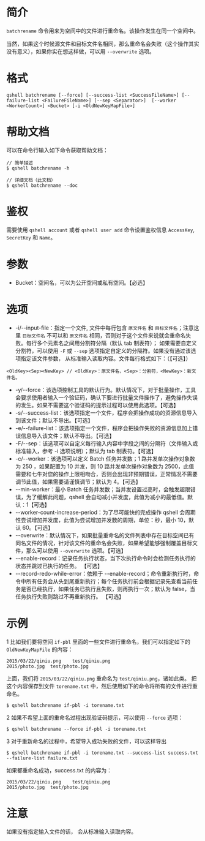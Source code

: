 # 简介
`batchrename` 命令用来为空间中的文件进行重命名。该操作发生在同一个空间中。

当然，如果这个时候源文件和目标文件名相同，那么重命名会失败（这个操作其实没有意义），如果你实在想这样做，可以用 `--overwrite` 选项。

# 格式
```
qshell batchrename [--force] [--success-list <SuccessFileName>] [--failure-list <FailureFileName>] [--sep <Separator>]  [--worker <WorkerCount>] <Bucket> [-i <OldNewKeyMapFile>]
```

# 帮助文档
可以在命令行输入如下命令获取帮助文档：
```
// 简单描述
$ qshell batchrename -h 

// 详细文档（此文档）
$ qshell batchrename --doc
```

# 鉴权
需要使用 `qshell account` 或者 `qshell user add` 命令设置鉴权信息 `AccessKey`, `SecretKey` 和 `Name`。

# 参数
- Bucket：空间名，可以为公开空间或私有空间。【必选】

# 选项
- -i/--input-file：指定一个文件, 文件中每行包含 `原文件名` 和 `目标文件名`；注意这里 `目标文件名` 不可以和 `原文件名` 相同，否则对于这个文件来说就会重命名失败。每行多个元素名之间用分割符分隔（默认 tab 制表符）； 如果需要自定义分割符，可以使用 `-F` 或 `--sep` 选项指定自定义的分隔符。如果没有通过该选项指定该文件参数， 从标准输入读取内容。文件每行格式如下：（【可选】）
```
<OldKey><Sep><NewKey> // <OldKey>：原文件名，<Sep>：分割符，<NewKey>：新文件名。
```
- -y/--force：该选项控制工具的默认行为。默认情况下，对于批量操作，工具会要求使用者输入一个验证码，确认下要进行批量文件操作了，避免操作失误的发生。如果不需要这个验证码的提示过程可以使用此选项。【可选】
- -s/--success-list：该选项指定一个文件，程序会把操作成功的资源信息导入到该文件；默认不导出。【可选】
- -e/--failure-list：该选项指定一个文件，程序会把操作失败的资源信息加上错误信息导入该文件；默认不导出。【可选】
- -F/--sep：该选项可以自定义每行输入内容中字段之间的分隔符（文件输入或标准输入，参考 -i 选项说明）；默认为 tab 制表符。【可选】
- -c/--worker：该选项可以定义 Batch 任务并发数；1 路并发单次操作对象数为 250 ，如果配置为 10 并发，则 10 路并发单次操作对象数为 2500，此值需要和七牛对您的操作上限相吻合，否则会出现非预期错误，正常情况不需要调节此值，如果需要请谨慎调节；默认为 4。【可选】
- --min-worker：最小 Batch 任务并发数；当并发设置过高时，会触发超限错误，为了缓解此问题，qshell 会自动减小并发度，此值为减小的最低值。默认：1【可选】
- --worker-count-increase-period：为了尽可能快的完成操作 qshell 会周期性尝试增加并发度，此值为尝试增加并发数的周期，单位：秒，最小 10，默认 60。【可选】
- --overwrite：默认情况下，如果批量重命名的文件列表中存在目标空间已有同名文件的情况，针对该文件的重命名会失败，如果希望能够强制覆盖目标文件，那么可以使用 `--overwrite` 选项。【可选】
- --enable-record：记录任务执行状态，当下次执行命令时会检测任务执行的状态并跳过已执行的任务。 【可选】
- --record-redo-while-error：依赖于 --enable-record；命令重新执行时，命令中所有任务会从头到尾重新执行；每个任务执行前会根据记录先查看当前任务是否已经执行，如果任务已执行且失败，则再执行一次；默认为 false，当任务执行失败则跳过不再重新执行。 【可选】

# 示例
1 比如我们要将空间 `if-pbl` 里面的一些文件进行重命名，我们可以指定如下的 `OldNewKeyMapFile` 的内容：
```
2015/03/22/qiniu.png	test/qiniu.png
2015/photo.jpg	test/photo.jpg
```

上面，我们将 `2015/03/22/qiniu.png` 重命名为 `test/qiniu.png`，诸如此类。
把这个内容保存到文件 `torename.txt` 中，然后使用如下的命令将所有的文件进行重命名。
```
$ qshell batchrename if-pbl -i torename.txt
```

2 如果不希望上面的重命名过程出现验证码提示，可以使用 `--force` 选项：
```
$ qshell batchrename --force if-pbl -i torename.txt
```

3 对于重新命名的过程中，希望导入成功失败的文件，可以这样导出
```
$ qshell batchrename if-pbl -i torename.txt --success-list success.txt --failure-list failure.txt
```

如果都重命名成功，success.txt 的内容为：
```
2015/03/22/qiniu.png	test/qiniu.png
2015/photo.jpg	test/photo.jpg
```

# 注意 
如果没有指定输入文件的话， 会从标准输入读取内容。
